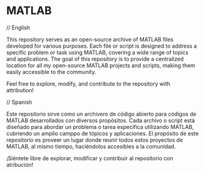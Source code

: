 # MATLAB

// English

This repository serves as an open-source archive of MATLAB files developed for various purposes. Each file or script is designed to address a specific problem or task using MATLAB, covering a wide range of topics and applications. The goal of this repository is to provide a centralized location for all my open-source MATLAB projects and scripts, making them easily accessible to the community.

Feel free to explore, modify, and contribute to the repository with attribution!

// Spanish

Este repositorio sirve como un archivero de código abierto para códigos de MATLAB desarrollados con diversos propósitos. Cada archivo o script está diseñado para abordar un problema o tarea específica utilizando MATLAB, cubriendo un amplio camppo de tópicos y aplicaciones. El propósito de este repositorio es proveer un lugar donde reunir todos estos proyectos de MATLAB, al mismo tiempo, haciéndolos accesibles a la comunidad.

¡Siéntete libre de explorar, modificar y contribuir al repositorio con atribución!
